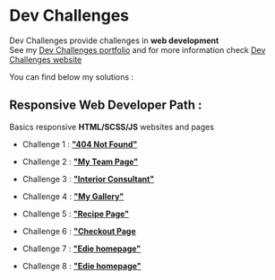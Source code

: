 # Dev Challenges

Dev Challenges provide challenges in **web development**  
See my [Dev Challenges portfolio](https://devchallenges.io/portfolio/Zohuei) and for more information check [Dev Challenges website](https://devchallenges.io/)

You can find below my solutions :

## Responsive Web Developer Path :

Basics responsive **HTML/SCSS/JS** websites and pages

- Challenge 1 : [**"404 Not Found"**](https://github.com/Zyruks/dev-challenge/tree/main/404-not-found-master)

- Challenge 2 : [**"My Team Page"**](https://github.com/Zyruks/dev-challenge/tree/main/my-team-page)

- Challenge 3 : [**"Interior Consultant"**](https://github.com/Zyruks/dev-challenge/tree/main/interior-consultant)

- Challenge 4 : [**"My Gallery"**](https://github.com/Zyruks/dev-challenge/tree/main/my-gallery)

- Challenge 5 : [**"Recipe Page"**](https://github.com/Zyruks/dev-challenge/tree/main/recipe-page)

- Challenge 6 : [**"Checkout Page**](https://github.com/Zyruks/dev-challenge/tree/main/checkout-page)

- Challenge 7 : [**"Edie homepage"**](https://github.com/Zyruks/dev-challenge/tree/main/edie-homepage)

- Challenge 8 : [**"Edie homepage"**](https://github.com/Zyruks/dev-challenge/tree/main/portfolio)


